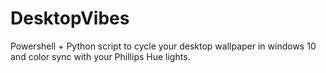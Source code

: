 # DesktopVibes
Powershell + Python script to cycle your desktop wallpaper in windows 10 and color sync with your Phillips Hue lights.
